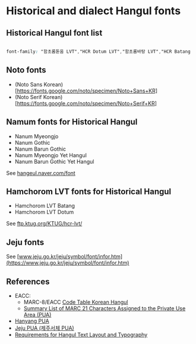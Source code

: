 # Historical and dialect Hangul fonts

## Historical Hangul font list

```css

font-family: "함초롬돋움 LVT","HCR Dotum LVT","함초롬바탕 LVT","HCR Batang LVT","본고딕","Source Han Sans K","본고딕 KR","Source Han Sans KR","思源黑體","Source Han Sans TC","思源黑體 香港","Source Han Sans HC","思源黑体","Source Han Sans SC","源ノ角ゴシック","Source Han Sans","본명조","Source Han Serif K","본명조 KR","Source Han Serif KR","思源宋體","Source Han Serif TC","思源宋體 香港","Source Han Serif HC","思源宋体","Source Han Serif SC","源ノ明朝","Source Han Serif","Noto Sans CJK KR","Noto Sans KR","Noto Sans CJK TC","Noto Sans CJK HC","Noto Sans CJK SC","Noto Sans CJK JP","Noto Serif CJK KR","Noto Serif KR","Noto Serif CJK TC","Noto Serif CJK SC","Noto Serif CJK JP","나눔바른고딕 옛한글","NanumBarunGothic YetHangul","나눔명조 옛한글","NanumMyeongjo YetHangul","은 바탕","Un Batang","돋움 옛한글","Dotum Old Hangul","바탕 옛한글","Batang Old Hangul","굴림 옛한글","NewGulim Old Hangul","궁서 옛한글","Gungsuh Old Hangul","맑은 고딕","Malgun Gothic","함초롬돋움","HCR Dotum","함초롬바탕","HCR Batang";
```

## Noto fonts

* (Noto Sans Korean)[https://fonts.google.com/noto/specimen/Noto+Sans+KR]
* (Noto Serif Korean)[https://fonts.google.com/noto/specimen/Noto+Serif+KR]

## Namum fonts for Historical Hangul

* Nanum Myeongjo
* Nanum Gothic
* Nanum Barun Gothic
* Nanum Myeongjo Yet Hangul
* Nanum Barun Gothic Yet Hangul

See [hangeul.naver.com/font](https://hangeul.naver.com/font)

## Hamchorom LVT fonts for Historical Hangul

* Hamchorom LVT Batang
* Hamchorom LVT Dotum

See [ftp.ktug.org/KTUG/hcr-lvt/](http://ftp.ktug.org/KTUG/hcr-lvt/)

## Jeju fonts

See [www.jeju.go.kr/jeju/symbol/font/infor.htm](https://www.jeju.go.kr/jeju/symbol/font/infor.htm)


## References

* EACC:
    * MARC-8/EACC [Code Table Korean Hangul](https://www.loc.gov/marc/specifications/specchareacc/KoreanHangul.html)
    * [Summary List of MARC 21 Characters Assigned to the Private Use Area (PUA)](https://www.loc.gov/marc/specifications/specchar.pua.html)
* [Hanyang PUA](https://en.wiktionary.org/wiki/Appendix:Unicode/Private_Use_Area/Hanyang)
* [Jeju PUA (제주서체 PUA)](https://en.wiktionary.org/wiki/Appendix:Unicode/Private_Use_Area/Jeju_fonts)
* [Requirements for Hangul Text Layout and Typography](https://w3c.github.io/klreq/)